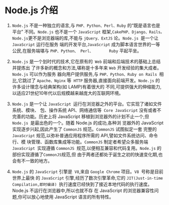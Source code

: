 
# Node.js 介绍
1. `Node.js` 不是一种独立的语言,与 `PHP、Python、Perl、Ruby` 的“既是语言也是平台” 不同。`Node.js` 也不是一个 `JavaScript` 框架,`CakePHP、Django、Rails。Node.js`更不是浏览器端的库,不能与 `jQuery、ExtJS` 论。`Node.js `是一个让 `JavaScript` 运行在服务 端的开发平台,`JavaScript` 成为脚本语言世界的一等公民,在服务端堪与 `PHP、Python、 Perl、       Ruby` 平起平坐。

2. `Node.js` 是一个划时代的技术,它在原有的` Web` 前端和后端技术的基础上总结并提炼出 了许多新的概念和方法,堪称是十多年来 `Web` 开发经验的集大成者。`Node.js` 可以作为服务 器向用户提供服务,与 `PHP、Python、Ruby on Rails `相比,它跳过了 `Apache、Nginx` 等` HTTP` 服务器,直接面向前端开发。`Node.js` 的许多设计理念与经典架构(如 LAMP)有着很大的 不同,可提供强大的伸缩能力,以适应21世纪10年代以后规模越来越庞大的互联网环境。

3. `Node.js` 是一个让 `JavaScript `运行在浏览器之外的平台。它实现了诸如文件系统、模块、 包、操作系统 API、网络通信等` Core JavaScript` 没有或者不完善的功能。历史上将 JavaScript 移植到浏览器外的计划不止一个,但`Node.js `是最出色的一个。随着 Node.js 的成功,各种浏 览器外的 JavaScript 实现逐步兴起,因此产生了 `CommonJS` 规范。`CommonJS` 试图拟定一套 完整的 `JavaScript` 规范,以弥补普通应用程序所需的 API,譬如文件系统访问、命令行、模 块管理、函数库集成等功能。`CommonJS` 制定者希望众多服务端 `JavaScript `实现遵循 `CommonJS `规范,以便相互兼容和代码复用。`Node.js` 的部份实现遵循了`CommonJS`规范,但 由于两者还都处于诞生之初的快速变化期,也会有不一致的地方。

4. `Node.js` 的 `JavaScript` 引擎是` V8`,来自 `Google Chrome` 项目。`V8 `号称是目前世界上最快 的 `JavaScript` 引擎,经历了数次引擎革命,它的 `JIT(Just-in-time Compilation,即时编译) `执行速度已经快到了接近本地代码的执行速度。Node.js 不运行在浏览器中,所以也就不存 在 JavaScript 的浏览器兼容性问题,你可以放心地使用 JavaScript 语言的所有特性。
